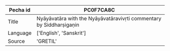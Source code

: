 |Pecha id | PC0F7CA8C
| --- | --- 
|Title | Nyāyāvatāra with the Nyāyāvatāravivṛti commentary by Siddharṣigaṇin 
|Language | ['English', 'Sanskrit']
|Source | 'GRETIL'